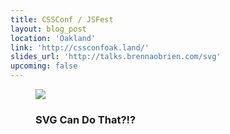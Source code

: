```yaml
---
title: CSSConf / JSFest
layout: blog_post
location: 'Oakland'
link: 'http://cssconfoak.land/'
slides_url: 'http://talks.brennaobrien.com/svg'
upcoming: false
---
```

<figure>
    <img src="{% asset_path talks/cssconf-oakland.png %}">
    <figcaption>
        <h3>SVG Can Do That?!?</h3>
    </figcaption>
</figure> 